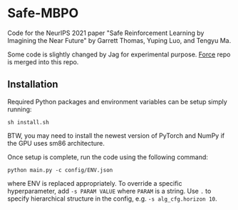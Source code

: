 # Safe-MBPO
Code for the NeurIPS 2021 paper "Safe Reinforcement Learning by Imagining the Near Future" by Garrett Thomas, Yuping Luo, and Tengyu Ma.

Some code is slightly changed by Jag for experimental purpose. [Force](https://github.com/gwthomas/force) repo is merged into this repo.

## Installation
Required Python packages and environment variables can be setup simply running:

	sh install.sh

BTW, you may need to install the newest version of PyTorch and NumPy if the GPU uses sm86 architecture.

Once setup is complete, run the code using the following command:

	python main.py -c config/ENV.json

where ENV is replaced appropriately. To override a specific hyperparameter, add `-s PARAM VALUE` where `PARAM` is a string.
Use `.` to specify hierarchical structure in the config, e.g. `-s alg_cfg.horizon 10`.
